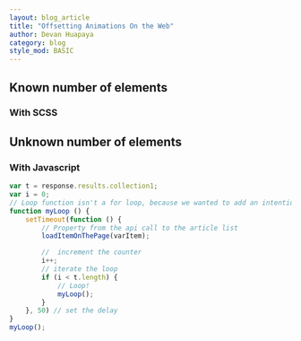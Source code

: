 ```yaml
---
layout: blog_article
title: "Offsetting Animations On the Web"
author: Devan Huapaya
category: blog
style_mod: BASIC
---
```

## Known number of elements
### With SCSS

## Unknown number of elements
### With Javascript


```js
var t = response.results.collection1;
var i = 0;
// Loop function isn't a for loop, because we wanted to add an intentional delay
function myLoop () {
    setTimeout(function () {
        // Property from the api call to the article list
        loadItemOnThePage(varItem);

        //  increment the counter
        i++;
        // iterate the loop
        if (i < t.length) {
            // Loop!
            myLoop();
        }
    }, 50) // set the delay
}
myLoop();
```
